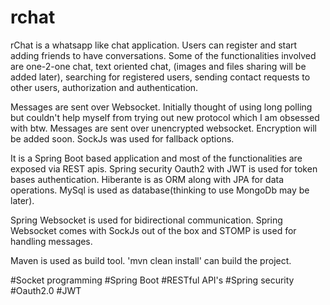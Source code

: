 # rchat

rChat is a whatsapp like chat application. Users can register and start adding friends to have conversations. Some of the functionalities involved are one-2-one chat, text oriented chat, (images and files sharing will be added later), searching for registered users, sending contact requests to other users, authorization and authentication.

Messages are sent over Websocket. Initially thought of using long polling but couldn't help myself from trying out new protocol which I am obsessed with btw. Messages are sent over unencrypted websocket. Encryption will be added soon. SockJs was used for fallback options. 

It is a Spring Boot based application and most of the functionalities are exposed via REST apis. Spring security Oauth2 with JWT is used for token bases authentication. Hiberante is as ORM along with JPA for data operations. MySql is used as database(thinking to use MongoDb may be later). 

Spring Websocket is used for bidirectional communication. Spring Websocket comes with SockJs out of the box and STOMP is used for handling messages. 

Maven is used as build tool. 'mvn clean install' can build the project.

#Socket programming
#Spring Boot
#RESTful API's
#Spring security
#Oauth2.0
#JWT  
